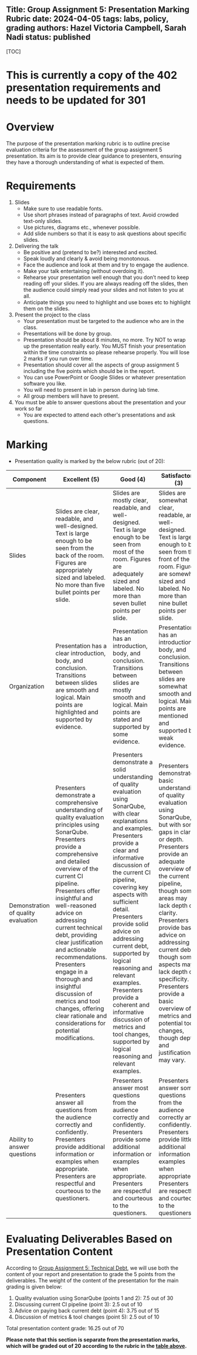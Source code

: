 Title: Group Assignment 5: Presentation Marking Rubric
date: 2024-04-05
tags: labs, policy, grading
authors: Hazel Victoria Campbell, Sarah Nadi
status: published
----

[TOC]

# This is currently a copy of the 402 presentation requirements and needs to be updated for 301

# Overview

The purpose of the presentation marking rubric is to outline precise evaluation criteria for the assessment of the group assignment 5 presentation. Its aim is to provide clear guidance to presenters, ensuring they have a thorough understanding of what is expected of them.

# Requirements

1. Slides
    * Make sure to use readable fonts.
    * Use short phrases instead of paragraphs of text. Avoid crowded text-only slides.
    * Use pictures, diagrams etc., whenever possible.
    * Add slide numbers so that it is easy to ask questions about specific slides.
2. Delivering the talk
    * Be positive and (pretend to be?) interested and excited.
    * Speak loudly and clearly & avoid being monotonous.
    * Face the audience and look at them and try to engage the audience.
    * Make your talk entertaining (without overdoing it).
    * Rehearse your presentation well enough that you don’t need to keep reading off your slides. If you are always reading off the slides, then  the audience could simply read your slides and not listen to you at all.
    * Anticipate things you need to highlight and use boxes etc to highlight them on the slides.
3. Present the project to the class
    * Your presentation must be targeted to the audience who are in the class.
    * Presentations will be done by group.
    * Presentation should be about 8 minutes, no more. Try NOT to wrap up the presentation really early. You MUST finish your presentation within the time constraints so please rehearse properly. You will lose 2 marks if you run over time.
    * Presentation should cover all the aspects of group assignment 5 including the five points which should be in the report.
    * You can use PowerPoint or Google Slides or whatever presentation software you like.
    * You will need to present in lab in person during lab time.
    * All group members will have to present.
4. You must be able to answer questions about the presentation and your work so far
    * You are expected to attend each other's presentations and ask questions.

# Marking

* Presentation quality is marked by the below rubric (out of 20):

| Component | Excellent (5) | Good (4) | Satisfactory (3) | Unsatisfactory (2) | Poor (1) |
| --- | --- | --- | --- | --- | --- |
| Slides | Slides are clear, readable, and well-designed. Text is large enough to be seen from the back of the room. Figures are appropriately sized and labeled. No more than five bullet points per slide. | Slides are mostly clear, readable, and well-designed. Text is large enough to be seen from most of the room. Figures are adequately sized and labeled. No more than seven bullet points per slide. | Slides are somewhat clear, readable, and well-designed. Text is large enough to be seen from the front of the room. Figures are somewhat sized and labeled. No more than nine bullet points per slide. | Slides are unclear, unreadable, or poorly designed. Text is too small to be seen from the back of the room. Figures are too large or too small and unlabeled. More than nine bullet points per slide. | Slides are missing, illegible, or incomprehensible. Text is too small to be seen from anywhere in the room. Figures are irrelevant or absent. Too many bullet points per slide or no bullet points at all. |
| Organization | Presentation has a clear introduction, body, and conclusion. Transitions between slides are smooth and logical. Main points are highlighted and supported by evidence. | Presentation has an introduction, body, and conclusion. Transitions between slides are mostly smooth and logical. Main points are stated and supported by some evidence. | Presentation has an introduction, body, and conclusion. Transitions between slides are somewhat smooth and logical. Main points are mentioned and supported by weak evidence. | Presentation lacks a clear introduction, body, or conclusion. Transitions between slides are abrupt or illogical. Main points are unclear or unsupported by evidence. | Presentation has no discernible structure or flow. Transitions between slides are nonexistent or confusing. Main points are missing or irrelevant. |
| Demonstration of quality evaluation | Presenters demonstrate a comprehensive understanding of quality evaluation principles using SonarQube. Presenters provide a comprehensive and detailed overview of the current CI pipeline. Presenters offer insightful and well-reasoned advice on addressing current technical debt, providing clear justification and actionable recommendations. Presenters engage in a thorough and insightful discussion of metrics and tool changes, offering clear rationale and considerations for potential modifications. | Presenters demonstrate a solid understanding of quality evaluation using SonarQube, with clear explanations and examples. Presenters provide a clear and informative discussion of the current CI pipeline, covering key aspects with sufficient detail. Presenters provide solid advice on addressing current debt, supported by logical reasoning and relevant examples. Presenters provide a coherent and informative discussion of metrics and tool changes, supported by logical reasoning and relevant examples. | Presenters demonstrate a basic understanding of quality evaluation using SonarQube, but with some gaps in clarity or depth. Presenters provide an adequate overview of the current CI pipeline, though some areas may lack depth or clarity. Presenters provide basic advice on addressing current debt, though some aspects may lack depth or specificity. Presenters provide a basic overview of metrics and potential tool changes, though depth and justification may vary. | Presenters demonstrate poor understanding of quality evaluation using SonarQube, with significant gaps or inaccuracies. Presenters provide a poor or incomplete description of the current CI pipeline, with significant gaps or omissions. Presenters provide limited or unclear advice on addressing current debt, with weak reasoning or insufficient detail. Presenters offer limited or unclear insights into metrics and tool changes, with weak justification or relevance. | Presenters demonstrate little to no understanding of quality evaluation using SonarQube, with major inaccuracies or misconceptions. Presenters fail to effectively discuss the current CI pipeline, lacking coherence or relevant details. Presenters fail to provide meaningful advice on addressing current debt, lacking coherence or relevance. Presenters fail to effectively discuss metrics and tool changes, lacking coherence or substantive content. |
| Ability to answer questions | Presenters answer all questions from the audience correctly and confidently. Presenters provide additional information or examples when appropriate. Presenters are respectful and courteous to the questioners. | Presenters answer most questions from the audience correctly and confidently. Presenters provide some additional information or examples when appropriate. Presenters are respectful and courteous to the questioners. | Presenters answer some questions from the audience correctly and confidently. Presenters provide little additional information or examples when appropriate. Presenters are respectful and courteous to the questioners. | Presenters answer few questions from the audience correctly and confidently. Presenters provide no additional information or examples when appropriate. Presenters are disrespectful or discourteous to the questioners. | Presenters answer no questions from the audience correctly and confidently. Presenters provide irrelevant or inaccurate information or examples when appropriate. Presenters are rude or hostile to the questioners. |


# Evaluating Deliverables Based on Presentation Content

According to [Group Assignment 5: Technical Debt]({filename}/group/technical-debt.md), we will use both the content of your report and presentation to grade the 5 points from the deliverables. The weight of the content of the presentation for the main grading is given below:

1. Quality evaluation using SonarQube (points 1 and 2):  7.5 out of 30
2. Discussing current CI pipeline (point 3): 2.5 out of 10
3. Advice on paying back current debt (point 4): 3.75 out of 15
4. Discussion of metrics & tool changes (point 5): 2.5 out of 10

Total presentation content grade: 16.25 out of 70

**Please note that this section is separate from the presentation marks, which will be graded out of 20 according to the rubric in the [table above](#marking).**